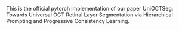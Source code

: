 This is the official pytorch implementation of our paper UniOCTSeg: Towards Universal OCT Retinal Layer Segmentation via Hierarchical Prompting and Progressive Consistency Learning.
